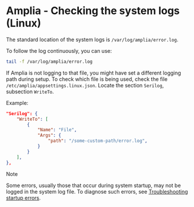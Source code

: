 ﻿# Amplia - Checking the system logs (Linux)

The standard location of the system logs is `/var/log/amplia/error.log`.

To follow the log continuously, you can use:

```sh
tail -f /var/log/amplia/error.log
```

If Amplia is not logging to that file, you might have set a different logging path during setup. To check which file is being used,
check the file `/etc/amplia/appsettings.linux.json`. Locate the section `Serilog`, subsection `WriteTo`.

Example:
```json
"Serilog": {
	"WriteTo": [
		{
			"Name": "File",
			"Args": {
				"path": "/some-custom-path/error.log",
			}
		}
	],
},
```

> [!NOTE]
> Some errors, usually those that occur during system startup, may not be logged in the system log file.
> To diagnose such errors, see [Troubleshooting startup errors](startup-errors.md).
